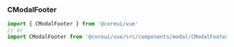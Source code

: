 ### CModalFooter

```jsx
import { CModalFooter } from '@coreui/vue'
// or
import CModalFooter from '@coreui/vue/src/components/modal/CModalFooter'
```
